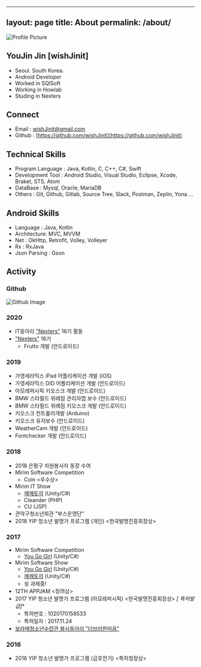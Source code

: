﻿
---
layout: page
title: About
permalink: /about/
---

<img src="{{ site.baseurl }}/assets/profile-wishJinit.JPG" title="Profile Picture" class="profile">



## YouJin Jin [wishJinit]

- Seoul. South Korea.
- Android Developer
- Worked in SQISoft
- Working in Howlab
- Studing in Nexters



## Connect

- Email : wishJinit@gmail.com
- Github : [https://github.com/wishJinit](https://github.com/wishJinit)



## Technical Skills

- Program Language : Java, Kotlin, C, C++, C#, Swift
- Development Tool : Android Studio, Visual Studio, Eclipse, Xcode, Braket, STS, Atom
- DataBase : Mysql, Oracle, MariaDB
- Others : Git, Github, Gitlab, Source Tree, Slack, Postman, Zeplin, Yona …



## Android Skills

- Language : Java, Kotlin
- Architecture: MVC, MVVM
- Net : OkHttp, Retrofit, Volley, Volleyer
- Rx : RxJava
- Json Parsing : Gson



## Activity

### Github
![Github Image](https://ghchart.rshah.org/wishJinit)


### 2020
- IT동아리  ["Nexters"](http://teamnexters.com/) 16기 활동
- ["Nexters"](http://teamnexters.com/) 16기
  - Frutto 개발 (안드로이드)

### 2019

- 가영세라믹스 iPad 어플리케이션 개발 (iOS)
- 가영세라믹스 DID 어플리케이션 개발 (안드로이드)
- 아모레퍼시픽 키오스크 개발 (안드로이드)
- BMW 스타필드 위례점 관리자앱 보수 (안드로이드)
- BMW 스타필드 위례점 키오스크 개발 (안드로이드)
- 키오스크 컨트롤러개발 (Arduino)
- 키오스크 유지보수 (안드로이드)
- WeatherCam 개발 (안드로이드)
- Fontchecker 개발 (안드로이드)

### 2018

- 2018 은평구 자원봉사자 동장 수여
- Mirim Software Competition
  - Coin <우수상>
- Mirim IT Show
  - [깨깨토끼](https://github.com/wishJinit/GGAEGGAE_Rabbit) (Unity/C#)
  - Cleander (PHP)
  - CU (JSP)
- 관악구청소년회관 "부스운영단"
- 2018 YIP 청소년 발명가 프로그램 (개인)  <한국발명진흥회장상>

### 2017

- Mirim Software Competition
  - [You Go Girl](https://github.com/wishJinit/YouGoGirl) (Unity/C#)
- Mirim Software Show 
  - [You Go Girl](https://github.com/wishJinit/YouGoGirl) (Unity/C#)
  - [깨깨토끼](https://github.com/wishJinit/GGAEGGAE_Rabbit) (Unity/C#)
  - 쉿 과제중!
- 12TH APPJAM <장려상>
- 2017 YIP 청소년 발명가 프로그램 (아모레퍼시픽)  <한국발명진흥회장상> **[* 특허발급]**
  - 특허번호 : 1020170158533
  - 특허일자 : 2017.11.24
- [보라매청소년수련관 봉사동아리 "더브러한마음"](https://www.facebook.com/youthpluslove/)

### 2016

- 2016 YIP 청소년 발명가 프로그램 (금호전기)  <특허청장상>



[centrarium]: https://github.com/bencentra/centrarium
[bencentra]: http://bencentra.com
[jekyll]: https://github.com/jekyll/jekyll

